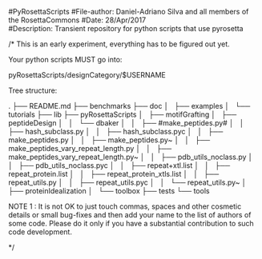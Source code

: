 #PyRosettaScripts 
#File-author: Daniel-Adriano Silva and all members of the RosettaCommons
#Date: 28/Apr/2017  
#Description: Transient repository for python scripts that use pyrosetta

/*
This is an early experiment, everything has to be figured out yet.

Your python scripts MUST go into:

pyRosettaScripts/designCategory/$USERNAME


Tree structure:

 .
 ├── README.md
 ├── benchmarks
 ├── doc
 │   ├── examples
 │   └── tutorials
 ├── lib
 ├── pyRosettaScripts
 │   ├── motifGrafting
 │   ├── peptideDesign
 │   │   └── dbaker
 │   │       ├── #make_peptides.py#
 │   │       ├── hash_subclass.py
 │   │       ├── hash_subclass.pyc
 │   │       ├── make_peptides.py
 │   │       ├── make_peptides.py~
 │   │       ├── make_peptides_vary_repeat_length.py
 │   │       ├── make_peptides_vary_repeat_length.py~
 │   │       ├── pdb_utils_noclass.py
 │   │       ├── pdb_utils_noclass.pyc
 │   │       ├── repeat+xtl.list
 │   │       ├── repeat_protein.list
 │   │       ├── repeat_protein_xtls.list
 │   │       ├── repeat_utils.py
 │   │       ├── repeat_utils.pyc
 │   │       └── repeat_utils.py~
 │   ├── proteinIdealization
 │   └── toolbox
 ├── tests
 └── tools


NOTE 1 : It is not OK to just touch commas, spaces and other cosmetic details or 
         small bug-fixes and then add your name to the list of authors of some code.
         Please do it only if you have a substantial contribution to such code development.

*/
